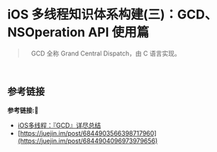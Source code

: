 # iOS 多线程知识体系构建(三)：GCD、NSOperation API 使用篇

> &emsp;GCD 全称 Grand Central Dispatch，由 C 语言实现。

&emsp;

## 参考链接
**参考链接:🔗**
+ [iOS多线程：『GCD』详尽总结](https://juejin.im/post/6844903566398717960)
+ [https://juejin.im/post/6844903566398717960](https://juejin.im/post/6844904096973979656)

